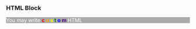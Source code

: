 ### HTML Block

<div style="background-color:#aaaaaa; color:white;">
    You may write
    <strong>
        <span style="color:red">c</span>
        <span style="color:orange">u</span>
        <span style="color:yellow">s</span>
        <span style="color:green">t</span>
        <span style="color:blue">o</span>
        <span style="color:indigo">m</span>
    </strong>
    HTML
</div>
